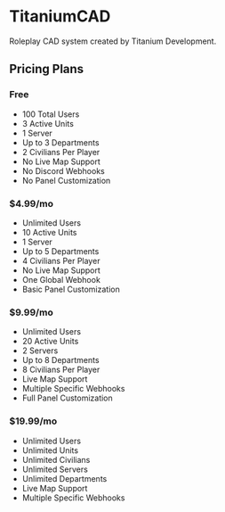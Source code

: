 # TitaniumCAD

Roleplay CAD system created by Titanium Development.

## Pricing Plans

### Free

* 100 Total Users
* 3 Active Units
* 1 Server
* Up to 3 Departments
* 2 Civilians Per Player
* No Live Map Support
* No Discord Webhooks
* No Panel Customization

### $4.99/mo

* Unlimited Users
* 10 Active Units
* 1 Server
* Up to 5 Departments
* 4 Civilians Per Player
* No Live Map Support
* One Global Webhook
* Basic Panel Customization

### $9.99/mo

* Unlimited Users
* 20 Active Units
* 2 Servers
* Up to 8 Departments
* 8 Civilians Per Player
* Live Map Support
* Multiple Specific Webhooks
* Full Panel Customization

### $19.99/mo

* Unlimited Users
* Unlimited Units
* Unlimited Civilians
* Unlimited Servers
* Unlimited Departments
* Live Map Support
* Multiple Specific Webhooks
